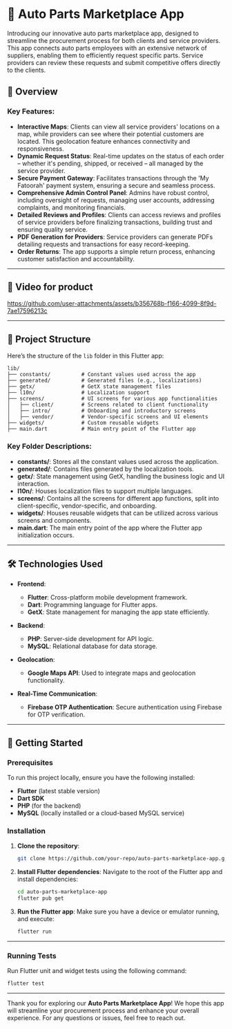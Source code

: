 
# 🚗 Auto Parts Marketplace App

Introducing our innovative auto parts marketplace app, designed to streamline the procurement process for both clients and service providers. This app connects auto parts employees with an extensive network of suppliers, enabling them to efficiently request specific parts. Service providers can review these requests and submit competitive offers directly to the clients.

## 🌟 Overview

### Key Features:
- **Interactive Maps**: Clients can view all service providers' locations on a map, while providers can see where their potential customers are located. This geolocation feature enhances connectivity and responsiveness.
- **Dynamic Request Status**: Real-time updates on the status of each order – whether it's pending, shipped, or received – all managed by the service provider.
- **Secure Payment Gateway**: Facilitates transactions through the 'My Fatoorah' payment system, ensuring a secure and seamless process.
- **Comprehensive Admin Control Panel**: Admins have robust control, including oversight of requests, managing user accounts, addressing complaints, and monitoring financials.
- **Detailed Reviews and Profiles**: Clients can access reviews and profiles of service providers before finalizing transactions, building trust and ensuring quality service.
- **PDF Generation for Providers**: Service providers can generate PDFs detailing requests and transactions for easy record-keeping.
- **Order Returns**: The app supports a simple return process, enhancing customer satisfaction and accountability.

---

## 🎥 Video for product
https://github.com/user-attachments/assets/b356768b-f166-4099-8f9d-7ae17596213c




---

## 📂 Project Structure

Here’s the structure of the `lib` folder in this Flutter app:

```
lib/
├── constants/          # Constant values used across the app
├── generated/          # Generated files (e.g., localizations)
├── getx/               # GetX state management files
├── l10n/               # Localization support
├── screens/            # UI screens for various app functionalities
│   ├── client/         # Screens related to client functionality
│   ├── intro/          # Onboarding and introductory screens
│   ├── vendor/         # Vendor-specific screens and UI elements
├── widgets/            # Custom reusable widgets
├── main.dart           # Main entry point of the Flutter app
```

### Key Folder Descriptions:
- **constants/**: Stores all the constant values used across the application.
- **generated/**: Contains files generated by the localization tools.
- **getx/**: State management using GetX, handling the business logic and UI interaction.
- **l10n/**: Houses localization files to support multiple languages.
- **screens/**: Contains all the screens for different app functions, split into client-specific, vendor-specific, and onboarding.
- **widgets/**: Houses reusable widgets that can be utilized across various screens and components.
- **main.dart**: The main entry point of the app where the Flutter app initialization occurs.

---

## 🛠️ Technologies Used

- **Frontend**:
  - **Flutter**: Cross-platform mobile development framework.
  - **Dart**: Programming language for Flutter apps.
  - **GetX**: State management for managing the app state efficiently.

- **Backend**:
  - **PHP**: Server-side development for API logic.
  - **MySQL**: Relational database for data storage.

- **Geolocation**:
  - **Google Maps API**: Used to integrate maps and geolocation functionality.

- **Real-Time Communication**:
  - **Firebase OTP Authentication**: Secure authentication using Firebase for OTP verification.

---

## 🚀 Getting Started

### Prerequisites

To run this project locally, ensure you have the following installed:
- **Flutter** (latest stable version)
- **Dart SDK**
- **PHP** (for the backend)
- **MySQL** (locally installed or a cloud-based MySQL service)

### Installation

1. **Clone the repository**:
   ```bash
   git clone https://github.com/your-repo/auto-parts-marketplace-app.git
   ```

2. **Install Flutter dependencies**:
   Navigate to the root of the Flutter app and install dependencies:
   ```bash
   cd auto-parts-marketplace-app
   flutter pub get
   ```

3. **Run the Flutter app**:
   Make sure you have a device or emulator running, and execute:
   ```bash
   flutter run
   ```

---

### Running Tests

Run Flutter unit and widget tests using the following command:
```bash
flutter test
```

---


Thank you for exploring our **Auto Parts Marketplace App**! We hope this app will streamline your procurement process and enhance your overall experience. For any questions or issues, feel free to reach out.

